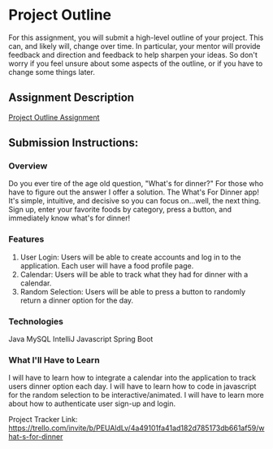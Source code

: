 # Project Outline
For this assignment, you will submit a high-level outline of your project. This can, and likely will, change over time.
In particular, your mentor will provide feedback and direction and feedback to help sharpen your ideas.
So don't worry if you feel unsure about some aspects of the outline, or if you have to change some things later.

## Assignment Description
[Project Outline Assignment](https://education.launchcode.org/liftoff/assignments/project-outline/)

## Submission Instructions:

### Overview
Do you ever tire of the age old question, "What's for dinner?" For those who have to figure out the answer I offer a solution.
The What's For Dinner app! It's simple, intuitive, and decisive so you can focus on...well, the next thing.
Sign up, enter your favorite foods by category, press a button, and immediately know what's for dinner!

### Features
1) User Login: Users will be able to create accounts and log in to the application. Each user will have a food profile page.
2) Calendar: Users will be able to track what they had for dinner with a calendar.
3) Random Selection: Users will be able to press a button to randomly return a dinner option for the day.

### Technologies
Java
MySQL
IntelliJ
Javascript
Spring Boot

### What I'll Have to Learn
I will have to learn how to integrate a calendar into the application to track users dinner option each day.
I will have to learn how to code in javascript for the random selection to be interactive/animated.
I will have to learn more about how to authenticate user sign-up and login.


Project Tracker Link: https://trello.com/invite/b/PEUAldLv/4a49101fa41ad182d785173db661af59/what-s-for-dinner
